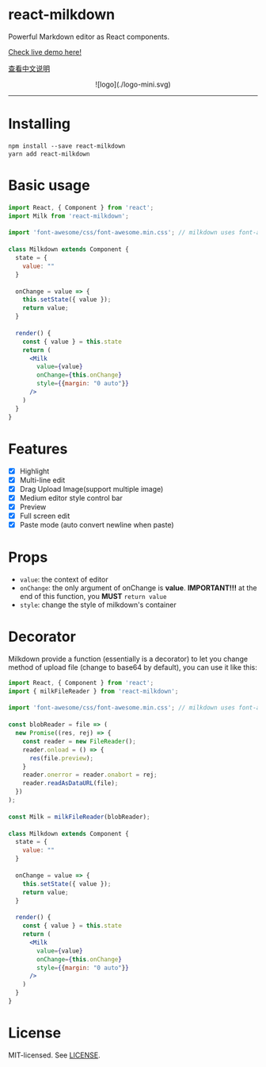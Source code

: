 # react-milkdown

Powerful Markdown editor as React components.

[Check live demo here!](https://saul-mirone.github.io/react-milkdown/)

[查看中文说明](https://github.com/Saul-Mirone/react-milkdown/blob/master/README_CN.md)

<center>![logo](./logo-mini.svg)</center>

***

# Installing

```shell
npm install --save react-milkdown
yarn add react-milkdown
```

# Basic usage

```jsx
import React, { Component } from 'react';
import Milk from 'react-milkdown';

import 'font-awesome/css/font-awesome.min.css'; // milkdown uses font-awesome, you can ignore this if your project already import font-awesome

class Milkdown extends Component {
  state = {
    value: ""
  }

  onChange = value => {
    this.setState({ value });
    return value;
  }

  render() {
    const { value } = this.state
    return (
      <Milk
        value={value}
        onChange={this.onChange}
        style={{margin: "0 auto"}}
      />
    )
  }
}
```

# Features

- [x] Highlight 
- [x] Multi-line edit
- [x] Drag Upload Image(support multiple image)
- [x] Medium editor style control bar
- [x] Preview
- [x] Full screen edit
- [x] Paste mode (auto convert newline when paste)

# Props
* `value`: the context of editor
* `onChange`: the only argument of onChange is **value**. **IMPORTANT!!!** at the end of this function, you **MUST** `return value`
* `style`: change the style of milkdown's container



# Decorator

Milkdown provide a function (essentially is a decorator) to let you change method of upload file (change to base64 by default), you can use it like this:

```jsx
import React, { Component } from 'react';
import { milkFileReader } from 'react-milkdown';

import 'font-awesome/css/font-awesome.min.css'; // milkdown uses font-awesome, you can ignore this if your project already import font-awesome

const blobReader = file => (
  new Promise((res, rej) => {
    const reader = new FileReader();
    reader.onload = () => {
      res(file.preview);
    }
    reader.onerror = reader.onabort = rej;
    reader.readAsDataURL(file);
  })
);

const Milk = milkFileReader(blobReader);

class Milkdown extends Component {
  state = {
    value: ""
  }

  onChange = value => {
    this.setState({ value });
    return value;
  }

  render() {
    const { value } = this.state
    return (
      <Milk
        value={value}
        onChange={this.onChange}
        style={{margin: "0 auto"}}
      />
    )
  }
}
```

# License

MIT-licensed. See [LICENSE](https://github.com/Saul-Mirone/react-milkdown/blob/master/LICENSE).